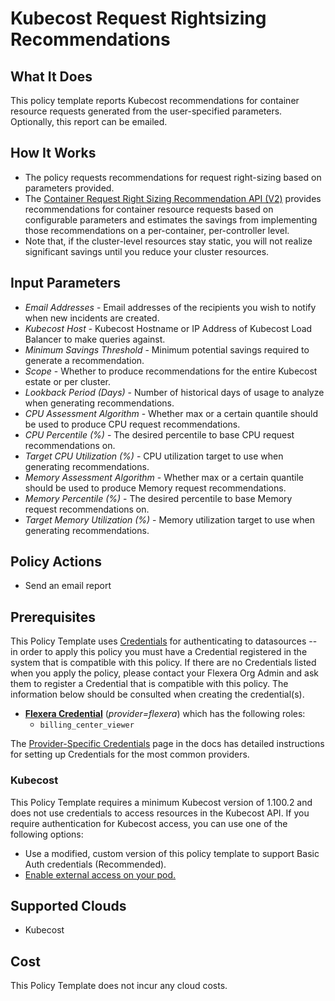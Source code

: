 # Kubecost Request Rightsizing Recommendations

## What It Does

This policy template reports Kubecost recommendations for container resource requests generated from the user-specified parameters. Optionally, this report can be emailed.

## How It Works

- The policy requests recommendations for request right-sizing based on parameters provided.
- The [Container Request Right Sizing Recommendation API (V2)](https://docs.kubecost.com/apis/savings-apis/api-request-right-sizing-v2) provides recommendations for container resource requests based on configurable parameters and estimates the savings from implementing those recommendations on a per-container, per-controller level.
- Note that, if the cluster-level resources stay static, you will not realize significant savings until you reduce your cluster resources.

## Input Parameters

- *Email Addresses* - Email addresses of the recipients you wish to notify when new incidents are created.
- *Kubecost Host* - Kubecost Hostname or IP Address of Kubecost Load Balancer to make queries against.
- *Minimum Savings Threshold* - Minimum potential savings required to generate a recommendation.
- *Scope* - Whether to produce recommendations for the entire Kubecost estate or per cluster.
- *Lookback Period (Days)* - Number of historical days of usage to analyze when generating recommendations.
- *CPU Assessment Algorithm* - Whether max or a certain quantile should be used to produce CPU request recommendations.
- *CPU Percentile (%)* - The desired percentile to base CPU request recommendations on.
- *Target CPU Utilization (%)* - CPU utilization target to use when generating recommendations.
- *Memory Assessment Algorithm* - Whether max or a certain quantile should be used to produce Memory request recommendations.
- *Memory Percentile (%)* - The desired percentile to base Memory request recommendations on.
- *Target Memory Utilization (%)* - Memory utilization target to use when generating recommendations.

## Policy Actions

- Send an email report

## Prerequisites

This Policy Template uses [Credentials](https://docs.flexera.com/flexera/EN/Automation/ManagingCredentialsExternal.htm) for authenticating to datasources -- in order to apply this policy you must have a Credential registered in the system that is compatible with this policy. If there are no Credentials listed when you apply the policy, please contact your Flexera Org Admin and ask them to register a Credential that is compatible with this policy. The information below should be consulted when creating the credential(s).

- [**Flexera Credential**](https://docs.flexera.com/flexera/EN/Automation/ProviderCredentials.htm) (*provider=flexera*) which has the following roles:
  - `billing_center_viewer`

The [Provider-Specific Credentials](https://docs.flexera.com/flexera/EN/Automation/ProviderCredentials.htm) page in the docs has detailed instructions for setting up Credentials for the most common providers.

### Kubecost

This Policy Template requires a minimum Kubecost version of 1.100.2 and does not use credentials to access resources in the Kubecost API. If you require authentication for Kubecost access, you can use one of the following options:

- Use a modified, custom version of this policy template to support Basic Auth credentials (Recommended).
- [Enable external access on your pod.](https://docs.kubecost.com/install-and-configure/install/ingress-examples)

## Supported Clouds

- Kubecost

## Cost

This Policy Template does not incur any cloud costs.
